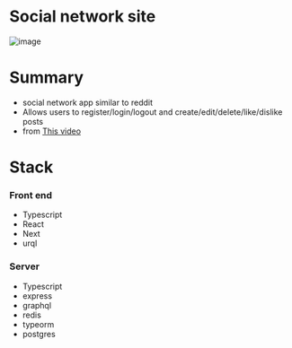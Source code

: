 # Social network site 

![image](https://user-images.githubusercontent.com/76443837/167232593-51ea8644-2c4e-4568-8d90-a00932b5e74b.png)

# Summary 
- social network app similar to reddit
- Allows users to register/login/logout and create/edit/delete/like/dislike posts
- from <a href="https://www.youtube.com/watch?v=I6ypD7qv3Z8">This video</a>  <br /> 

# Stack 
### Front end
- Typescript
- React 
- Next
- urql

### Server 
- Typescript
- express
- graphql
- redis
- typeorm
- postgres




